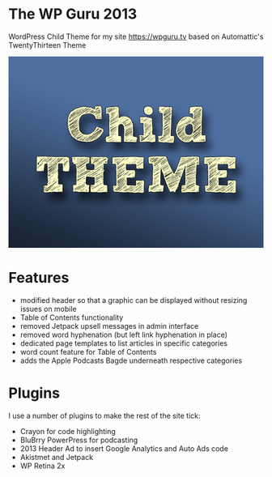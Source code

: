 # The WP Guru 2013
WordPress Child Theme for my site https://wpguru.tv based on Automattic's TwentyThirteen Theme

![](screenshot.png)

# Features
* modified header so that a graphic can be displayed without resizing issues on mobile
* Table of Contents functionality
* removed Jetpack upsell messages in admin interface
* removed word hyphenation (but left link hyphenation in place)
* dedicated page templates to list articles in specific categories
* word count feature for Table of Contents
* adds the Apple Podcasts Bagde underneath respective categories

# Plugins
I use a number of plugins to make the rest of the site tick:
* Crayon for code highlighting
* BluBrry PowerPress for podcasting
* 2013 Header Ad to insert Google Analytics and Auto Ads code
* Akistmet and Jetpack
* WP Retina 2x
